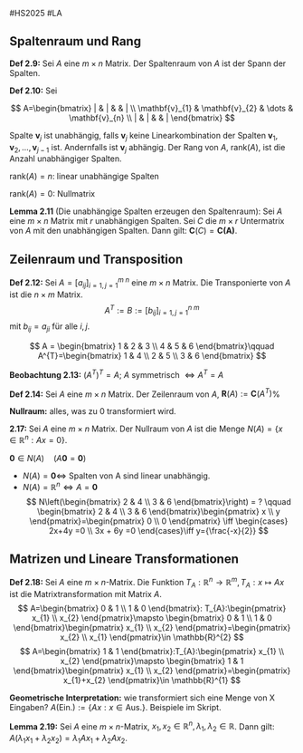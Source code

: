 #HS2025 #LA 

## Spaltenraum und Rang

**Def 2.9:** Sei $A$ eine $m\times n$ Matrix. Der Spaltenraum von $A$ ist der Spann der Spalten.

**Def 2.10:** Sei

$$
A=\begin{bmatrix}
| & | &  & | \\
\mathbf{v}_{1} & \mathbf{v}_{2}  & \dots  & \mathbf{v}_{n} \\
| & | &  & |
\end{bmatrix}
$$

Spalte $\mathbf{v} _j$ ist unabhängig, falls $\mathbf{v} _j$ keine Linearkombination der Spalten $\mathbf{v} _ {1},\mathbf{v} _ {2},\dots,\mathbf{v} _ {j-1}$ ist. Andernfalls ist $\mathbf{v} _ {j}$ abhängig. Der Rang von $A, \: \text{rank}(A)$, ist die Anzahl unabhängiger Spalten.

$\text{rank}(A)=n$: linear unabhängige Spalten

$\text{rank}(A)=0$: Nullmatrix

**Lemma 2.11** (Die unabhängige Spalten erzeugen den Spaltenraum): Sei $A$ eine $m\times n$ Matrix mit $r$ unabhängigen Spalten. Sei $C$ die $m\times r$ Untermatrix von $A$ mit den unabhängigen Spalten. Dann gilt: $\mathbf{C}(C)=\mathbf{C(A)}$.

## Zeilenraum und Transposition

**Def 2.12:** Sei $A= [a_{ij}]_{i=1, j=1}^{m \; n}$ eine $m\times n$ Matrix. Die Transponierte von $A$ ist die $n\times m$ Matrix.
$$
A^{T}:= B := [b_{ij}]_{i=1,j=1}^{n \; m}
$$
mit $b_{ij}=a_{ji}$ für alle $i,j$.

$$
A = \begin{bmatrix}
1 & 2 & 3 \\
4 & 5 & 6
\end{bmatrix}\qquad A^{T}=\begin{bmatrix}
1 & 4 \\
2 & 5 \\
3 & 6
\end{bmatrix} 
$$

**Beobachtung 2.13:** $(A^{T})^{T}= A$; $A$ symmetrisch $\iff A^{T}=A$ 

**Def 2.14:** Sei $A$ eine $m\times n$ Matrix. Der Zeilenraum von $A$, $\mathbf{R}(A):=\mathbf{C}(A^{T})$%

**Nullraum:** alles, was zu 0 transformiert wird. 

**2.17:** Sei $A$ eine $m\times n$ Matrix. Der Nullraum von $A$ ist die Menge $N(A)=\{ x\in \mathbb{R}^{n}:Ax=0 \}$.

$\mathbf{0}\in N(A) \quad (A\mathbf{0}=\mathbf{0})$

- $N(A)=\mathbf{0}\iff$ Spalten von A sind linear unabhängig.
- $N(A)=\mathbb{R}^{n}\iff A=\mathbf{0}$
$$
N\left(\begin{bmatrix}
2 & 4 \\
3 & 6
\end{bmatrix}\right) = ? \qquad \begin{bmatrix}
2 & 4 \\
3 & 6
\end{bmatrix}\begin{pmatrix}
x \\
y
\end{pmatrix}=\begin{pmatrix}
0 \\
0
\end{pmatrix} \iff \begin{cases}
2x+4y =0 \\
3x + 6y =0
\end{cases}\iff y={\frac{-x}{2}}
$$

## Matrizen und Lineare Transformationen

**Def 2.18:** Sei $A$ eine $m\times n$-Matrix. Die Funktion $T_{A}:\mathbb{R}^{n}\to \mathbb{R}^{m}, T_{A}: x\mapsto Ax$ ist die Matrixtransformation mit Matrix $A$.
$$
A=\begin{bmatrix}
0 & 1 \\
1 & 0
\end{bmatrix}: T_{A}:\begin{pmatrix}
x_{1} \\
x_{2}
\end{pmatrix}\mapsto \begin{bmatrix}
0 & 1 \\
1 & 0
\end{bmatrix}\begin{pmatrix}
x_{1} \\
x_{2}
\end{pmatrix}=\begin{pmatrix}
x_{2} \\
x_{1}
\end{pmatrix}\in \mathbb{R}^{2}
$$
$$
A=\begin{bmatrix}
1 & 1
\end{bmatrix}:T_{A}:\begin{pmatrix}
x_{1} \\
x_{2}
\end{pmatrix}\mapsto \begin{bmatrix}
1 & 1
\end{bmatrix}\begin{pmatrix}
x_{1} \\
x_{2}
\end{pmatrix}=\begin{pmatrix}
x_{1}+x_{2}
\end{pmatrix}\in \mathbb{R}^{1}
$$

**Geometrische Interpretation:** wie transformiert sich eine Menge von X Eingaben? $A(\text{Ein.}):= \{ Ax : x\in \text{Aus.} \}$. Beispiele im Skript.

**Lemma 2.19:** Sei $A$ eine $m\times n$-Matrix, $x_{1},x_{2}\in \mathbb{R}^{n}, \lambda_{1},\lambda_{2}\in \mathbb{R}$. Dann gilt: $A(\lambda_{1}x_{1}+\lambda_{2}x_{2})=\lambda_{1}Ax_{1}+\lambda_{2}Ax_{2}$.